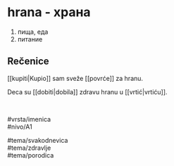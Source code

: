 # hrana - храна

1. пища, еда  
2. питание

## Rečenice

[[kupiti|Kupio]] sam sveže [[povrće]] za hranu.

Deca su [[dobiti|dobila]] zdravu hranu u [[vrtić|vrtiću]].

<br>

#vrsta/imenica  
#nivo/A1  

#tema/svakodnevica  
#tema/zdravlje  
#tema/porodica  
